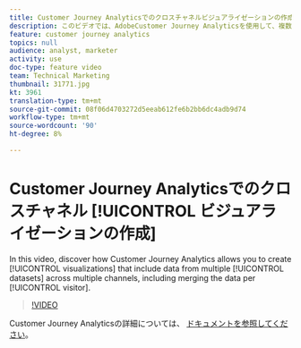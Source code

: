 ```yaml
---
title: Customer Journey Analyticsでのクロスチャネルビジュアライゼーションの作成
description: このビデオでは、AdobeCustomer Journey Analyticsを使用して、複数のチャネルにわたる複数のデータセットのデータを含むビジュアライゼーション(訪問者ごとのデータの結合を含む)を作成する方法を説明します。
feature: customer journey analytics
topics: null
audience: analyst, marketer
activity: use
doc-type: feature video
team: Technical Marketing
thumbnail: 31771.jpg
kt: 3961
translation-type: tm+mt
source-git-commit: 08f06d4703272d5eeab612fe6b2bb6dc4adb9d74
workflow-type: tm+mt
source-wordcount: '90'
ht-degree: 8%

---
```



# Customer Journey Analyticsでのクロスチャネル [!UICONTROL ビジュアライゼーションの作成]

In this video, discover how Customer Journey Analytics allows you to create [!UICONTROL visualizations] that include data from multiple [!UICONTROL datasets] across multiple channels, including merging the data per [!UICONTROL visitor].

>[!VIDEO](https://video.tv.adobe.com/v/31771/?quality=12)

Customer Journey Analyticsの詳細については、 [ドキュメントを参照してください](https://docs.adobe.com/content/help/ja-JP/analytics-platform/using/cja-landing.html)。
